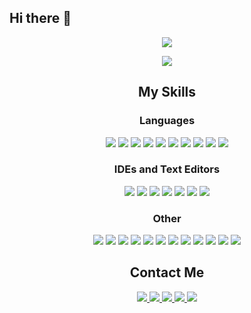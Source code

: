 ## Hi there 👋

<p align="center">
    <img src="https://github-readme-stats.vercel.app/api?username=ShakH00&count_private=true&show_icons=true&theme=dark">
</p>

<p align="center">
    <img src="https://github-readme-stats.vercel.app/api/top-langs/?username=ShakH00&show_icons=true&theme=dark&langs_count=10&layout=compact&custom_title=Top%20Languages">
</p>

<h2 align="center">My Skills</h2>
<h3 align="center">Languages</h3>
<p align="center">
    <img src="https://img.shields.io/badge/python-%23404d59?style=for-the-badge&logo=python&logoColor=%#3776AB"/>
    <img src="https://img.shields.io/badge/java-%23404d59?style=for-the-badge&logo=openjdk&logoColor=%#3776AB"/>
    <img src="https://img.shields.io/badge/bootstrap-%23404d59.svg?style=for-the-badge&logo=bootstrap&logoColor=%#7952B3"/>
    <img src="https://img.shields.io/badge/html-%23404d59.svg?style=for-the-badge&logo=html5&logoColor=%#E34F26"/>  
    <img src="https://img.shields.io/badge/css-%23404d59.svg?style=for-the-badge&logo=css3&logoColor=%#1572B6"/>
    <img src="https://img.shields.io/badge/javascript-%23404d59.svg?style=for-the-badge&logo=javascript&logoColor=%#F7DF1E"/>
    <img src="https://img.shields.io/badge/json-%23404d59.svg?style=for-the-badge&logo=json&logoColor=%#000000"/>
    <img src="https://img.shields.io/badge/Markdown-%23404d59.svg?style=for-the-badge&logo=markdown&logoColor=%#000000"/>
    <img src="https://img.shields.io/badge/Bash-%23404d59.svg?style=for-the-badge&logo=gnubash&logoColor=%#4EAA25"/>
    <img src="https://img.shields.io/badge/Windows%20Powershell-%23404d59.svg?style=for-the-badge&logo=powershell&logoColor=%#5391FE"/>
</p>

<h3 align="center">IDEs and Text Editors</h3>
<p align="center">
    <img src="https://img.shields.io/badge/Pycharm-%23404d59.svg?style=for-the-badge&logo=pycharm&logoColor=%#000000"/>
    <img src="https://img.shields.io/badge/Webstorm-%23404d59.svg?style=for-the-badge&logo=webstorm&logoColor=%#000000"/>
    <img src="https://img.shields.io/badge/IntelliJ%20IDEA-%23404d59.svg?style=for-the-badge&logo=intellijidea&logoColor=%#007ACC"/>
    <img src="https://img.shields.io/badge/MS%20Visual%20Studio%20Code-%23404d59.svg?style=for-the-badge&logo=visualstudiocode&logoColor=%#007ACC"/>
    <img src="https://img.shields.io/badge/CodePen-%23404d59.svg?style=for-the-badge&logo=CodePen&logoColor=%#007ACC"/>
    <img src="https://img.shields.io/badge/Nano-%23404d59.svg?style=for-the-badge&logo=nano&logoColor=%#4A90E2"/>
    <img src="https://img.shields.io/badge/Notepad-%23404d59.svg?style=for-the-badge&logo=notepad&logoColor=%#90E59A"/>
</p>

<h3 align="center">Other</h3>
<p align="center">
    <img src="https://img.shields.io/badge/NPM-%23404d59.svg?style=for-the-badge&logo=npm&logoColor=%#CB3837"/>
    <img src="https://img.shields.io/badge/jquery-%23404d59.svg?style=for-the-badge&logo=jquery&logoColor=%#0769AD"/>
    <img src="https://img.shields.io/badge/git-%23404d59.svg?style=for-the-badge&logo=git&logoColor=%#F05032"/>
    <img src="https://img.shields.io/badge/MongoDB-%23404d59.svg?style=for-the-badge&logo=mongodb&logoColor=%#47A248"/>
    <img src="https://img.shields.io/badge/mysql-%23404d59.svg?style=for-the-badge&logo=mysql&logoColor=%#4479A1"/>
    <img src="https://img.shields.io/badge/Windows-%23404d59?style=for-the-badge&logo=windows&logoColor=%#0078D6"/>
    <img src="https://img.shields.io/badge/Raspbian-%23404d59?style=for-the-badge&logo=raspberrypi&logoColor=%#A22846"/>
    <img src="https://img.shields.io/badge/Android-%23404d59?style=for-the-badge&logo=android&logoColor=%#3DDC84"/>
    <img src="https://img.shields.io/badge/Linux-%23404d59?style=for-the-badge&logo=linux&logoColor=%#3DDC84"/>
    <img src="https://img.shields.io/badge/Discord%20API-%23404d59?style=for-the-badge&logo=Discord&logoColor=%#5865F2"/>
    <img src="https://img.shields.io/badge/Pastebin%20API-%23404d59.svg?style=for-the-badge&logo=pastebin&logoColor=%#02456C"/>
    <img src="https://img.shields.io/badge/Postman-%23404d59.svg?style=for-the-badge&logo=postman&logoColor=%#FF6C37"/>
</p>

<h2 align="center">Contact Me</h2>
<p align="center">
    <a href="mailto:shakil.hussain2022@gmail.com" alt="Email Me">
        <img src="https://img.shields.io/badge/Email-%23404d59?style=for-the-badge&logo=gmail&logoColor=%#000000"/>
    </a>
    <a href="https://shakilhussain.ca/" alt="Website">
        <img src="https://img.shields.io/badge/Website-%23404d59?style=for-the-badge"/>
    </a>
      <a href="https://www.linkedin.com/in/shakilhussain" alt="LinkedIn">
        <img src="https://custom-icon-badges.demolab.com/badge/LinkedIn-%23404d59?style=for-the-badge&logo=linkedin-white&logoColor=fff"/>
    </a>
    <a href="https://github.com/shakh00" alt="GitHub">
        <img src="https://img.shields.io/badge/github-%23404d59?style=for-the-badge&logo=github"/>
    </a>
    <a href="https://devpost.com/ShakH00" alt="DevPost">
        <img src="https://img.shields.io/badge/DevPost-%23404d59?style=for-the-badge"/>
    </a>
</p>
